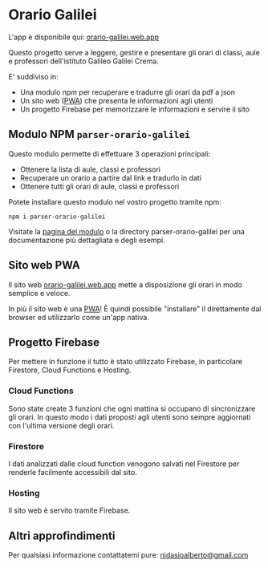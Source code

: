 # Orario Galilei

L'app è disponibile qui: [orario-galilei.web.app](https://orario-galilei.web.app/)

Questo progetto serve a leggere, gestire e presentare gli orari di classi, aule e professori dell'istituto Galileo Galilei Crema.

E' suddiviso in:

- Una modulo npm per recuperare e tradurre gli orari da pdf a json
- Un sito web ([PWA](https://developers.google.com/web/progressive-web-apps/)) che presenta le informazioni agli utenti
- Un progetto Firebase per memorizzare le informazioni e servire il sito

## Modulo NPM ```parser-orario-galilei```

Questo modulo permette di effettuare 3 operazioni principali:

- Ottenere la lista di aule, classi e professori
- Recuperare un orario a partire dal link e tradurlo in dati
- Ottenere tutti gli orari di aule, classi e professori

Potete installare questo modulo nel vostro progetto tramite npm:

```npm i parser-orario-galilei```

Visitate la [pagina del modulo](https://www.npmjs.com/package/parser-orario-galilei) o la directory parser-orario-galilei per una documentazione più dettagliata e degli esempi.

## Sito web PWA

Il sito web [orario-galilei.web.app](https://orario-galilei.web.app/) mette a disposizione gli orari in modo semplice e veloce.

In più il sito web è una [PWA](https://developers.google.com/web/progressive-web-apps/)! È quindi possibile "installare" il direttamente dal browser ed utilizzarlo come un'app nativa.

## Progetto Firebase

Per mettere in funzione il tutto è stato utilizzato Firebase, in particolare Firestore, Cloud Functions e Hosting.

### Cloud Functions

Sono state create 3 funzioni che ogni mattina si occupano di sincronizzare gli orari. In questo modo i dati proposti agli utenti sono sempre aggiornati con l'ultima versione degli orari.

### Firestore

I dati analizzati dalle cloud function venogono salvati nel Firestore per renderle facilmente accessibili dal sito.

### Hosting

Il sito web è servito tramite Firebase.

## Altri approfindimenti

Per qualsiasi informazione contattatemi pure: nidasioalberto@gmail.com
